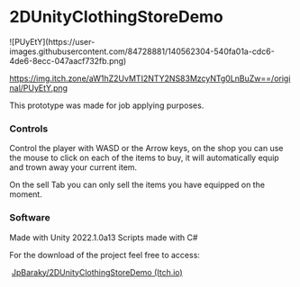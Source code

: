 <p><br></p>
<h1>2DUnityClothingStoreDemo</h1>
![PUyEtY](https://user-images.githubusercontent.com/84728881/140562304-540fa01a-cdc6-4de6-8ecc-047aacf732fb.png)


https://img.itch.zone/aW1hZ2UvMTI2NTY2NS83MzcyNTg0LnBuZw==/original/PUyEtY.png
<p>This prototype was made for job applying purposes.
</p>
<h3>Controls</h3>
<p>Control the player with WASD or the Arrow keys, on the shop you can use the mouse to click on each of the items to buy, it will automatically equip and trown away your current item.</p>
<p>On the sell Tab you can only sell the items you have equipped on the moment. </p>
<h3>Software</h3>
<p>Made with Unity 2022.1.0a13 Scripts made with C#</p>
<p>For the download of the project feel free to&nbsp;access:</p>
<p>&nbsp;<a href="https://jpbaraky.itch.io/2d-unity-clothing-store-demo">JpBaraky/2DUnityClothingStoreDemo (Itch.io)</a>
</p>
